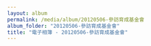 ```yaml
---
layout: album
permalink: /media/album/20120506-參訪育成基金會
album_folder: "20120506-參訪育成基金會"
title: "電子相簿 - 20120506-參訪育成基金會"
---
```

